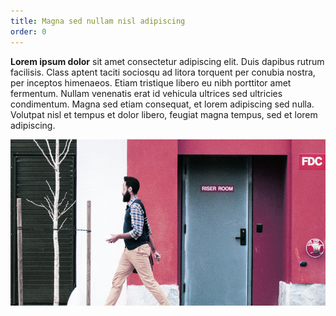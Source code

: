```yaml
---
title: Magna sed nullam nisl adipiscing
order: 0
---
```


<p><strong>Lorem ipsum dolor</strong> sit amet consectetur adipiscing elit. Duis dapibus rutrum facilisis. Class aptent taciti sociosqu ad litora torquent per conubia nostra, per inceptos himenaeos. Etiam tristique libero eu nibh porttitor amet fermentum. Nullam venenatis erat id vehicula ultrices sed ultricies condimentum. Magna sed etiam consequat, et lorem adipiscing sed nulla. Volutpat nisl et tempus et dolor libero, feugiat magna tempus, sed et lorem adipiscing.
</p><span class="image main"><img src="images/pic02.jpg" alt="" /></span>
